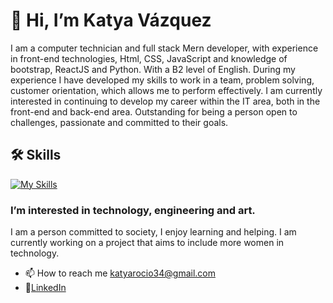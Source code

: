 
# 👋 Hi, I’m Katya Vázquez
I am a computer technician and full stack Mern developer, with experience in front-end technologies, Html, CSS, JavaScript and knowledge of bootstrap, ReactJS and Python. With a B2 level of English. During my experience I have developed my skills to work in a team, problem solving, customer orientation, which allows me to perform effectively. I am currently interested in continuing to develop my career within the IT area, both in the front-end and back-end area. Outstanding for being a person open to challenges, passionate and committed to their goals.

## 🛠 Skills
[![My Skills](https://skillicons.dev/icons?i=html,css,js,react,bootstrap,express,nodejs,py,mongodb,git,vscode,postman,github)](https://skillicons.dev)

### I’m interested in technology, engineering and art.
I am a person committed to society, I enjoy learning and helping. I am currently working on a project that aims to include more women in technology.


- 📫 How to reach me katyarocio34@gmail.com
- 🌱[LinkedIn](www.linkedin.com/in/katyavazquezmern)
